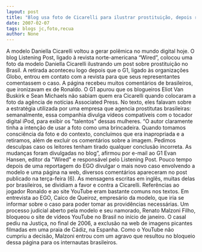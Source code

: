 ```yaml
---
layout: post
title: "Blog usa foto de Cicarelli para ilustrar prostituição, depois recua"
date: 2007-02-07
tags: blogs jc,foto,recua
author: None
---
```

A modelo Daniella Cicarelli voltou a gerar polêmica no mundo digital hoje.
O blog Listening Post, ligado à revista norte-americana “Wired”, colocou uma foto da modelo Daniella Cicarelli ilustrando um post sobre prostituição no Brasil. 
A retirada aconteceu logo depois que o G1, ligado às organizações Globo, entrou em contato com a revista para que seus representantes comentassem o caso. A página recebeu muitos comentários de brasileiros, que ironizavam ex de Ronaldo.
O G1 apurou que os blogueiros Eliot Van Buskirk e Sean Michaels não sabiam quem era Cicarelli quando colocaram a foto da agência de notícias Associated Press. 
No texto, eles falavam sobre a estratégia utilizada por uma empresa que agencia prostitutas brasileiras: semanalmente, essa companhia divulga vídeos compatíveis com o tocador digital iPod, para exibir os \"talentos\" dessas mulheres. 
“O autor claramente tinha a intenção de usar a foto como uma brincadeira. Quando tomamos consciência da foto e do contexto, concluímos que era inapropriada e a retiramos, além de excluir os comentários sobre a imagem. Pedimos desculpas caso os leitores tenham tirado qualquer conclusão incorreta. As mudanças foram divulgadas no blog”, afirmou por e-mail ao G1 Evan Hansen, editor da \"Wired\" e responsável pelo Listening Post. 
Pouco tempo depois de uma reportagem do EGO divulgar o mais novo caso envolvendo a modelo e uma página na web, diversos comentários apareceram no post publicado na terça-feira (6). As mensagens escritas em inglês, muitas delas por brasileiros, se dividiam a favor e contra a Cicarelli. Referências ao jogador Ronaldo e ao site YouTube eram bastante comuns nos textos. 
Em entrevista ao EGO, Caíco de Queiroz, empresário da modelo, que iria se informar sobre o caso para poder tomar as providências necessárias.
Um processo judicial aberto pela modelo e seu namorado, Renato Malzoni Filho, bloqueou o site de vídeos YouTube no Brasil no início de janeiro. O casal pediu na Justiça, no final de 2006, a exclusão na web de imagens picantes filmadas em uma praia de Cádiz, na Espanha. Como o YouTube não cumpriu a decisão, Malzoni entrou com um agravo que resultou no bloqueio dessa página para os internautas brasileiros.  